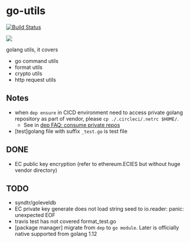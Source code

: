 # go-utils
[![Build Status](https://travis-ci.com/davidkhala/goutils.svg?branch=master)](https://travis-ci.com/davidkhala/goutils)

![](https://github.com/davidkhala/goutils/workflows/base/badge.svg)

golang utils, it covers
 - go command utils
 - format utils
 - crypto utils
 - http request utils

## Notes
- when `dep ensure` in CICD environment need to access private golang repository as part of vendor, please `cp ./.circleci/.netrc $HOME/`.
  - See in [dep FAQ: consume private repos](https://github.com/golang/dep/blob/master/docs/FAQ.md#how-do-i-get-dep-to-consume-private-git-repos-using-a-github-token)
- [test]golang file with suffix `_test.go` is test file
## DONE
- EC public key encryption (refer to ethereum.ECIES
but without huge vendor directory)

## TODO
- syndtr/goleveldb
- EC private key generate does not load string seed to io.reader: panic: unexpected EOF
- travis test has not covered format_test.go
- [package manager] migrate from `dep` to `go module`. Later is officially native supported from golang 1.12
